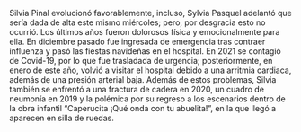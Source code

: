Silvia Pinal evolucionó favorablemente, incluso, Sylvia Pasquel adelantó que sería dada de alta este mismo miércoles; pero, por desgracia esto no ocurrió. 
Los últimos años fueron dolorosos física y emocionalmente para ella. En diciembre pasado fue ingresada de emergencia tras contraer influenza y pasó las 
fiestas navideñas en el hospital. En 2021 se contagió de Covid-19, por lo que fue trasladada de urgencia; posteriormente, en enero de este año, volvió a 
visitar el hospital debido a una arritmia cardiaca, además de una presión arterial baja. Además de estos problemas, Silvia también se enfrentó a una 
fractura de cadera en 2020, un cuadro de neumonía en 2019 y la polémica por su regreso a los escenarios dentro de la obra infantil “Caperucita ¡Qué 
onda con tu abuelita!”, en la que llegó a aparecen en silla de ruedas.